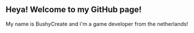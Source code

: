 ## Heya! Welcome to my GitHub page!

My name is BushyCreate and i'm a game developer from the netherlands!

